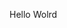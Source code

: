 Hello Wolrd




































































































































































































































































































































































































































































































































































































































































































































































































































































































































































































































































































































































































































































































































































































































































































































































































































































































































































































































































































































































































































































































































































































































































































































































































































































































































































































































































































































































































































































































































































































































































